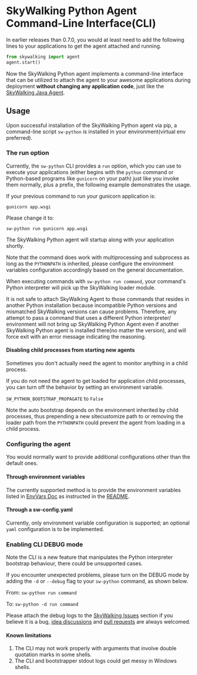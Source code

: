 # SkyWalking Python Agent Command-Line Interface(CLI)

In earlier releases than 0.7.0, you would at least need to add the following lines to your applications to get the agent attached and running.  

```python
from skywalking import agent
agent.start()
```


Now the SkyWalking Python agent implements a command-line interface that can be utilized to attach the agent to your
awesome applications during deployment **without changing any application code**, 
just like the [SkyWalking Java Agent](https://github.com/apache/skywalking).

## Usage

Upon successful installation of the SkyWalking Python agent via pip, 
a command-line script `sw-python` is installed in your environment(virtual env preferred).

### The run option

Currently, the `sw-python` CLI provides a `run` option, which you can use to execute your applications
(either begins with the `python` command or Python-based programs like `gunicorn` on your path) 
just like you invoke them normally, plus a prefix, the following example demonstrates the usage.

If your previous command to run your gunicorn application is:

`gunicorn app.wsgi`

Please change it to:

`sw-python run gunicorn app.wsgi`

The SkyWalking Python agent will startup along with your application shortly.

Note that the command does work with multiprocessing and subprocess as long as the `PYTHONPATH` is inherited, 
please configure the environment variables configuration accordingly based on the general documentation.

When executing commands with `sw-python run command`, your command's Python interpreter will pick up the SkyWalking loader module.

It is not safe to attach SkyWalking Agent to those commands that resides in another Python installation 
because incompatible Python versions and mismatched SkyWalking versions can cause problems. 
Therefore, any attempt to pass a command that uses a different Python interpreter/ environment will not bring up 
SkyWalking Python Agent even if another SkyWalking Python agent is installed there(no matter the version), 
and will force exit with an error message indicating the reasoning.

#### Disabling child processes from starting new agents

Sometimes you don't actually need the agent to monitor anything in a child process.

If you do not need the agent to get loaded for application child processes, you can turn off the behavior by setting an environment variable.

`SW_PYTHON_BOOTSTRAP_PROPAGATE` to `False`

Note the auto bootstrap depends on the environment inherited by child processes, 
thus prepending a new sitecustomize path to or removing the loader path from the `PYTHONPATH` could prevent the agent from loading in a child process. 

### Configuring the agent 

You would normally want to provide additional configurations other than the default ones.

#### Through environment variables

The currently supported method is to provide the environment variables listed 
in [EnvVars Doc](EnvVars.md) as instructed in the [README](../README.md).

#### Through a sw-config.yaml

Currently, only environment variable configuration is supported; an optional `yaml` configuration is to be implemented.

### Enabling CLI DEBUG mode

Note the CLI is a new feature that manipulates the Python interpreter bootstrap behaviour, there could be unsupported cases.

If you encounter unexpected problems, please turn on the DEBUG mode by adding the `-d` or `--debug` flag to your `sw-python` command, as shown below.

From: `sw-python run command`

To: `sw-python -d run command`

Please attach the debug logs to the [SkyWalking Issues](https://github.com/apache/skywalking/issues) section if you believe it is a bug,
[idea discussions](https://github.com/apache/skywalking/discussions) and [pull requests](https://github.com/apache/skywalking-python/pulls) are always welcomed.

#### Known limitations

1. The CLI may not work properly with arguments that involve double quotation marks in some shells.
2. The CLI and bootstrapper stdout logs could get messy in Windows shells.
